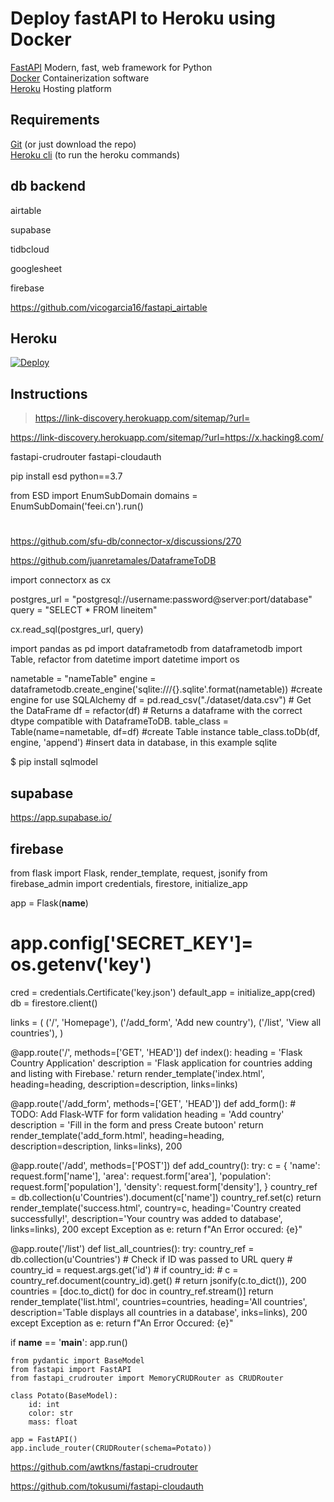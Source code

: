 # Deploy fastAPI to Heroku using Docker

[FastAPI](https://fastapi.tiangolo.com/) Modern, fast, web framework for Python  
[Docker](https://www.docker.com/) Containerization software  
[Heroku](https://www.heroku.com/) Hosting platform

## Requirements

[Git](https://git-scm.com/) (or just download the repo)  
[Heroku cli](https://devcenter.heroku.com/articles/heroku-cli) (to run the heroku commands)


## db backend

airtable

supabase

tidbcloud

googlesheet

firebase

https://github.com/vicogarcia16/fastapi_airtable


## Heroku

[![Deploy](https://www.herokucdn.com/deploy/button.svg)](https://heroku.com/deploy?template=https://github.com/wanghaisheng/fastapi-docker-heroku)

## Instructions


>https://link-discovery.herokuapp.com/sitemap/?url=


https://link-discovery.herokuapp.com/sitemap/?url=https://x.hacking8.com/



fastapi-crudrouter
fastapi-cloudauth



pip install esd
python==3.7

from ESD import EnumSubDomain
domains = EnumSubDomain('feei.cn').run()
#
https://github.com/sfu-db/connector-x/discussions/270

https://github.com/juanretamales/DataframeToDB




import connectorx as cx

postgres_url = "postgresql://username:password@server:port/database"
query = "SELECT * FROM lineitem"

cx.read_sql(postgres_url, query)





import pandas as pd
import dataframetodb
from dataframetodb import Table, refactor
from datetime import datetime
import os

nametable = "nameTable"
engine = dataframetodb.create_engine('sqlite:///{}.sqlite'.format(nametable)) #create engine for use SQLAlchemy
df = pd.read_csv("./dataset/data.csv") # Get the DataFrame
df = refactor(df) # Returns a dataframe with the correct dtype compatible with DataframeToDB.
table_class = Table(name=nametable, df=df) #create Table instance
table_class.toDb(df, engine, 'append') #insert data in database, in this example sqlite



$ pip install sqlmodel
## supabase


https://app.supabase.io/


## firebase

from flask import Flask, render_template, request, jsonify
from firebase_admin import credentials, firestore, initialize_app

app = Flask(__name__)
# app.config['SECRET_KEY']= os.getenv('key')
cred = credentials.Certificate('key.json')
default_app = initialize_app(cred)
db = firestore.client()


links = (
    ('/', 'Homepage'),
    ('/add_form', 'Add new country'),
    ('/list', 'View all countries'),
)


@app.route('/', methods=['GET', 'HEAD'])
def index():
    heading = 'Flask Country Application'
    description = 'Flask application for countries adding and listing with Firebase.'
    return render_template('index.html', heading=heading, description=description, links=links)


@app.route('/add_form', methods=['GET', 'HEAD'])
def add_form():
    # TODO: Add Flask-WTF for form validation
    heading = 'Add country'
    description = 'Fill in the form and press Create butoon'
    return render_template('add_form.html', heading=heading,
                           description=description, links=links), 200


@app.route('/add', methods=['POST'])
def add_country():
    try:
        c = {
            'name': request.form['name'],
            'area': request.form['area'],
            'population': request.form['population'],
            'density': request.form['density'],
        }
        country_ref = db.collection(u'Countries').document(c['name'])
        country_ref.set(c)
        return render_template('success.html', country=c,
                               heading='Country created successfully!',
                               description='Your country was added to database',
                               links=links), 200
    except Exception as e:
        return f"An Error occured: {e}"


@app.route('/list')
def list_all_countries():
    try:
        country_ref = db.collection(u'Countries')
        # Check if ID was passed to URL query
        # country_id = request.args.get('id')
        # if country_id:
        #     c = country_ref.document(country_id).get()
        #     return jsonify(c.to_dict()), 200
        countries = [doc.to_dict() for doc in country_ref.stream()]
        return render_template('list.html', countries=countries,
                                heading='All countries',
                                description='Table displays all countries in a database',
                                   inks=links), 200
    except Exception as e:
        return f"An Error Occured: {e}"


if __name__ == '__main__':
    app.run()



```
from pydantic import BaseModel
from fastapi import FastAPI
from fastapi_crudrouter import MemoryCRUDRouter as CRUDRouter

class Potato(BaseModel):
    id: int
    color: str
    mass: float

app = FastAPI()
app.include_router(CRUDRouter(schema=Potato))
```
https://github.com/awtkns/fastapi-crudrouter



https://github.com/tokusumi/fastapi-cloudauth

